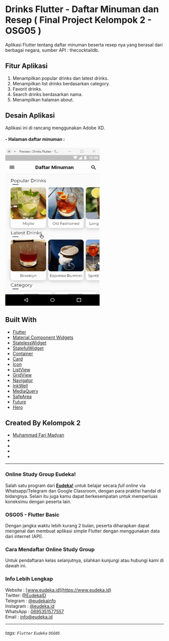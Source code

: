 # Drinks Flutter - Daftar Minuman dan Resep  ( Final Project Kelompok 2 - OSG05 )
Aplikasi Flutter tentang daftar minuman beserta resep nya yang berasal dari berbagai negara, sumber API : thecocktaildb.

## Fitur Aplikasi
1. Menampilkan popular drinks dan latest drinks.
2. Menampilkan list drinks berdasarkan category.
3. Favorit drinks.
4. Search drinks berdasarkan nama.
5. Menampilkan halaman about.

## Desain Aplikasi
Aplikasi ini di rancang menggunakan Adobe XD.

#### - Halaman daftar minuman : 
<img src="resources/design/df-halaman-daftar-minuman.gif" width="300" height="500" >


## Built With
- [Flutter](https://flutter.dev)
- [Material Component Widgets](https://flutter.dev/docs/development/ui/widgets/material)
- [StatelessWidget](https://api.flutter.dev/flutter/widgets/StatelessWidget-class.html)
- [StatefulWidget](https://api.flutter.dev/flutter/widgets/StatefulWidget-class.html)
- [Container](https://api.flutter.dev/flutter/widgets/Container-class.html)
- [Card](https://api.flutter.dev/flutter/material/Card-class.html)
- [Icon](https://api.flutter.dev/flutter/widgets/Icon-class.html)
- [ListView](https://api.flutter.dev/flutter/widgets/ListView-class.html)
- [GridView](https://api.flutter.dev/flutter/widgets/GridView-class.html)
- [Navigator](https://api.flutter.dev/flutter/widgets/Navigator-class.html)
- [InkWell](https://api.flutter.dev/flutter/material/InkWell-class.html)
- [MediaQuery](https://api.flutter.dev/flutter/widgets/MediaQuery-class.html)
- [SafeArea](https://api.flutter.dev/flutter/widgets/SafeArea-class.html)
- [Future](https://api.flutter.dev/flutter/dart-async/Future-class.html)
- [Hero](https://api.flutter.dev/flutter/widgets/Hero-class.html)   


## Created By Kelompok 2
- [Muhammad Fari Madyan](https://github.com/MuhammadFariMadyan)
- []()
- []()
- []()
- []()

---

### Online Study Group Eudeka!
Salah satu program dari [**Eudeka!**](https://www.eudeka.id) untuk belajar secara _full online_ via Whatsapp/Telegram dan Google Classroom, dengan para praktisi handal di bidangnya. Selain itu juga kamu dapat berkesempatan untuk memperluas koneksimu dengan peserta lain.

### OSG05 - Flutter Basic
Dengan jangka waktu lebih kurang 2 bulan, peserta diharapkan dapat mengenal dan membuat aplikasi simple Flutter dengan menggunakan data dari internet (API).

### Cara Mendaftar Online Study Group
Untuk pendaftaran kelas selanjutnya, silahkan kunjungi atau hubungi kami di dawah ini.

### Info Lebih Lengkap
Website : [www.eudeka.id](https://www.eudeka.id)  
Twitter: [@EudekaID](https://twitter.com/EudekaID)  
Telegram : [@eudekainfo](https://t.me/eudekainfo)  
Instagram : [@eudeka.id](https://instagram.com/eudeka.id)  
WhatsApp : [0895351577557](https://wa.me/62895351577557)  
Email : [info@eudeka.id](mailto:info@eudeka.id)  

---

###### tags: `Flutter` `Eudeka` `OSG05`